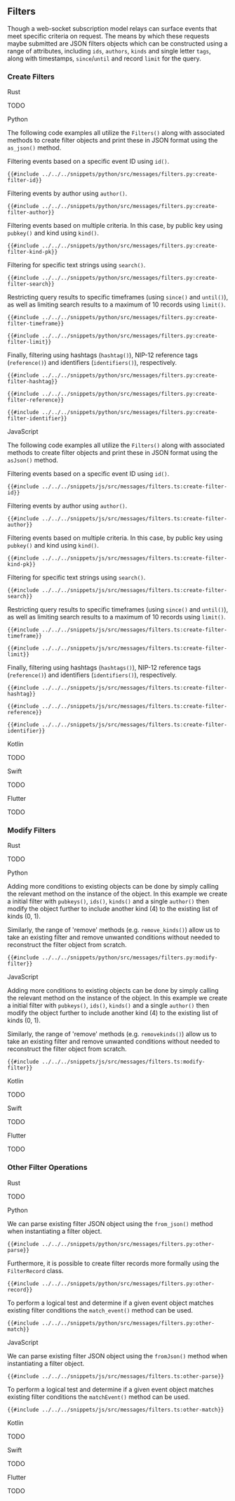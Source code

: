 ## Filters

Though a web-socket subscription model relays can surface events that meet specific criteria on request. 
The means by which these requests maybe submitted are JSON filters objects which can be constructed using a range of attributes, 
including `ids`, `authors`, `kinds` and single letter `tags`, along with timestamps, `since`/`until` and record `limit` for the query.

### Create Filters

<custom-tabs category="lang">

<div slot="title">Rust</div>
<section>

TODO

</section>

<div slot="title">Python</div>
<section>

The following code examples all utilize the `Filters()` along with associated methods to create filter objects and print these in JSON format using the `as_json()` method.

Filtering events based on a specific event ID using `id()`.

```python,ignore
{{#include ../../../snippets/python/src/messages/filters.py:create-filter-id}}
```

Filtering events by author using `author()`.

```python,ignore
{{#include ../../../snippets/python/src/messages/filters.py:create-filter-author}}
```

Filtering events based on multiple criteria. In this case, by public key using `pubkey()` and kind using `kind()`.

```python,ignore
{{#include ../../../snippets/python/src/messages/filters.py:create-filter-kind-pk}}
```

Filtering for specific text strings using `search()`.

```python,ignore
{{#include ../../../snippets/python/src/messages/filters.py:create-filter-search}}
```

Restricting query results to specific timeframes (using `since()` and `until()`), as well as limiting search results to a maximum of 10 records using `limit()`.

```python,ignore
{{#include ../../../snippets/python/src/messages/filters.py:create-filter-timeframe}}
```

```python,ignore
{{#include ../../../snippets/python/src/messages/filters.py:create-filter-limit}}
```

Finally, filtering using hashtags (`hashtag()`), NIP-12 reference tags (`reference()`) and identifiers (`identifiers()`), respectively.

```python,ignore
{{#include ../../../snippets/python/src/messages/filters.py:create-filter-hashtag}}
```

```python,ignore
{{#include ../../../snippets/python/src/messages/filters.py:create-filter-reference}}
```

```python,ignore
{{#include ../../../snippets/python/src/messages/filters.py:create-filter-identifier}}
```

</section>

<div slot="title">JavaScript</div>
<section>

The following code examples all utilize the `Filters()` along with associated methods to create filter objects and print these in JSON format using the `asJson()` method.

Filtering events based on a specific event ID using `id()`.

```typescript,ignore
{{#include ../../../snippets/js/src/messages/filters.ts:create-filter-id}}
```

Filtering events by author using `author()`.

```typescript,ignore
{{#include ../../../snippets/js/src/messages/filters.ts:create-filter-author}}
```

Filtering events based on multiple criteria. In this case, by public key using `pubkey()` and kind using `kind()`.

```typescript,ignore
{{#include ../../../snippets/js/src/messages/filters.ts:create-filter-kind-pk}}
```

Filtering for specific text strings using `search()`.

```typescript,ignore
{{#include ../../../snippets/js/src/messages/filters.ts:create-filter-search}}
```

Restricting query results to specific timeframes (using `since()` and `until()`), as well as limiting search results to a maximum of 10 records using `limit()`.

```typescript,ignore
{{#include ../../../snippets/js/src/messages/filters.ts:create-filter-timeframe}}
```

```typescript,ignore
{{#include ../../../snippets/js/src/messages/filters.ts:create-filter-limit}}
```

Finally, filtering using hashtags (`hashtags()`), NIP-12 reference tags (`reference()`) and identifiers (`identifiers()`), respectively.

```typescript,ignore
{{#include ../../../snippets/js/src/messages/filters.ts:create-filter-hashtag}}
```

```typescript,ignore
{{#include ../../../snippets/js/src/messages/filters.ts:create-filter-reference}}
```

```typescript,ignore
{{#include ../../../snippets/js/src/messages/filters.ts:create-filter-identifier}}
```

</section>

<div slot="title">Kotlin</div>
<section>

TODO

</section>

<div slot="title">Swift</div>
<section>

TODO

</section>

<div slot="title">Flutter</div>
<section>

TODO

</section>
</custom-tabs>

### Modify Filters

<custom-tabs category="lang">

<div slot="title">Rust</div>
<section>

TODO

</section>

<div slot="title">Python</div>
<section>

Adding more conditions to existing objects can be done by simply calling the relevant method on the instance of the object. 
In this example we create a initial filter with `pubkeys()`, `ids()`, `kinds()` and a single `author()` then modify the object further to include another kind (4) to the existing list of kinds (0, 1).

Similarly, the range of 'remove' methods (e.g. `remove_kinds()`) allow us to take an existing filter and remove unwanted conditions without needed to reconstruct the filter object from scratch.

```python,ignore
{{#include ../../../snippets/python/src/messages/filters.py:modify-filter}}
```

</section>

<div slot="title">JavaScript</div>
<section>

Adding more conditions to existing objects can be done by simply calling the relevant method on the instance of the object. 
In this example we create a initial filter with `pubkeys()`, `ids()`, `kinds()` and a single `author()` then modify the object further to include another kind (4) to the existing list of kinds (0, 1).

Similarly, the range of 'remove' methods (e.g. `removekinds()`) allow us to take an existing filter and remove unwanted conditions without needed to reconstruct the filter object from scratch.

```typescript,ignore
{{#include ../../../snippets/js/src/messages/filters.ts:modify-filter}}
```
</section>

<div slot="title">Kotlin</div>
<section>

TODO

</section>

<div slot="title">Swift</div>
<section>

TODO

</section>

<div slot="title">Flutter</div>
<section>

TODO

</section>
</custom-tabs>

### Other Filter Operations

<custom-tabs category="lang">

<div slot="title">Rust</div>
<section>

TODO

</section>

<div slot="title">Python</div>
<section>

We can parse existing filter JSON object using the `from_json()` method when instantiating a filter object.

```python,ignore
{{#include ../../../snippets/python/src/messages/filters.py:other-parse}}
```

Furthermore, it is possible to create filter records more formally using the `FilterRecord` class.

```python,ignore
{{#include ../../../snippets/python/src/messages/filters.py:other-record}}
```

To perform a logical test and determine if a given event object matches existing filter conditions the `match_event()` method can be used. 

```python,ignore
{{#include ../../../snippets/python/src/messages/filters.py:other-match}}
```

</section>

<div slot="title">JavaScript</div>
<section>

We can parse existing filter JSON object using the `fromJson()` method when instantiating a filter object.

```typescript,ignore
{{#include ../../../snippets/js/src/messages/filters.ts:other-parse}}
```

To perform a logical test and determine if a given event object matches existing filter conditions the `matchEvent()` method can be used. 

```typescript,ignore
{{#include ../../../snippets/js/src/messages/filters.ts:other-match}}
```

</section>

<div slot="title">Kotlin</div>
<section>

TODO

</section>

<div slot="title">Swift</div>
<section>

TODO

</section>

<div slot="title">Flutter</div>
<section>

TODO

</section>
</custom-tabs>
